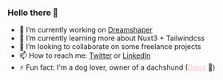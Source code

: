 ### Hello there 👋

- 🔭 I’m currently working on <a href="https://dreamshaper.com/en/">Dreamshaper</a>
- 🌱 I’m currently learning more about Nuxt3 + Tailwindcss
- 👯 I’m looking to collaborate on some freelance projects
- 📫 How to reach me: <a target="_blank"  href="https://twitter.com/rubatista_">Twitter</a> or <a target="_blank"  href="https://www.linkedin.com/in/rubaptista/">LinkedIn</a> 
- ⚡ Fun fact: I'm a dog lover, owner of a dachshund (<a href="https://www.instagram.com/the.mini.daisy/" target="_blank" style="color: #FFC0CB !important;" >Daisy</a> 🌸)

